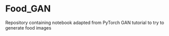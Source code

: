 # Food_GAN
Repository containing notebook adapted from PyTorch GAN tutorial to try to generate food images
